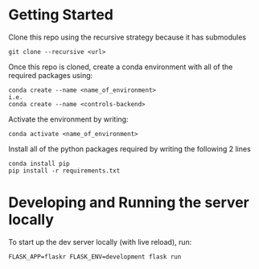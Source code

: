 # Getting Started
Clone this repo using the recursive strategy because it has submodules
```
git clone --recursive <url>
```
Once this repo is cloned, create a conda environment with all of the required packages using:
```
conda create --name <name_of_environment>
i.e.
conda create --name <controls-backend>

```
Activate the environment by writing:
```
conda activate <name_of_environment>
```

Install all of the python packages required by writing the following 2 lines
```
conda install pip
pip install -r requirements.txt
```

# Developing and Running the server locally
To start up the dev server locally (with live reload), run:
```
FLASK_APP=flaskr FLASK_ENV=development flask run
```
